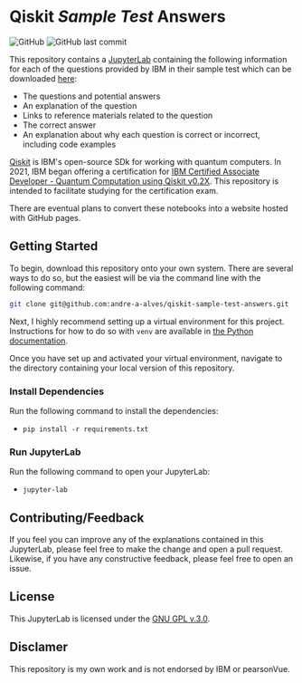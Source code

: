 # Qiskit _Sample Test_ Answers
![GitHub](https://img.shields.io/github/license/andre-a-alves/qiskit-sample-test-answers?style=flat-square)
![GitHub last commit](https://img.shields.io/github/last-commit/andre-a-alves/qiskit-sample-test-answers?style=flat-square)

This repository contains a [JupyterLab](https://jupyter.org) containing the following information for each of the questions provided by IBM in their sample test which can be downloaded [here](https://www.ibm.com/training/certification/C0010300):
* The questions and potential answers
* An explanation of the question
* Links to reference materials related to the question
* The correct answer
* An explanation about why each question is correct or incorrect, including code examples

[Qiskit](https://qiskit.org/) is IBM's open-source SDk for working with quantum computers.
In 2021, IBM began offering a certification for [IBM Certified Associate Developer - Quantum Computation using Qiskit v0.2X](https://www.ibm.com/training/certification/C0010300).
This repository is intended to facilitate studying for the certification exam.

There are eventual plans to convert these notebooks into a website hosted with GitHub pages.

## Getting Started
To begin, download this repository onto your own system.
There are several ways to do so, but the easiest will be via the command line with the following command: 
```bash
git clone git@github.com:andre-a-alves/qiskit-sample-test-answers.git
```
Next, I highly recommend setting up a virtual environment for this project.
Instructions for how to do so with `venv` are available in [the Python documentation](https://docs.python.org/3/library/venv.html).

Once you have set up and activated your virtual environment, navigate to the directory containing your local version of this repository.

### Install Dependencies
Run the following command to install the dependencies:
* `pip install -r requirements.txt`

### Run JupyterLab
Run the following command to open your JupyterLab:
* `jupyter-lab`

## Contributing/Feedback
If you feel you can improve any of the explanations contained in this JupyterLab, please feel free to make the change and open a pull request.
Likewise, if you have any constructive feedback, please feel free to open an issue.

## License
This JupyterLab is licensed under the [GNU GPL v.3.0](LICENSE). 

## Disclamer
This repository is my own work and is not endorsed by IBM or pearsonVue.
